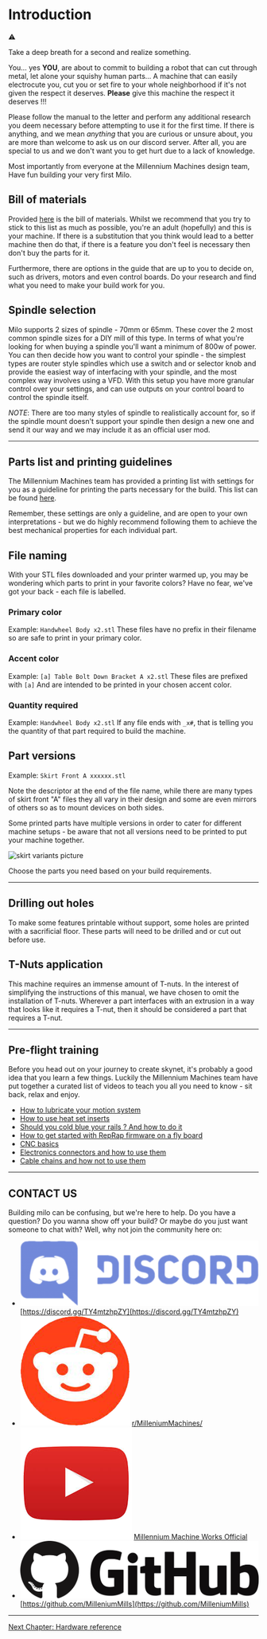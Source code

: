 # Introduction

:warning:

Take a deep breath for a second and realize something.

You… yes **YOU**, are about to commit to building a robot that can cut through metal, let alone your squishy human parts…
A machine that can easily electrocute you, cut you or set fire to your whole neighborhood if it's not given the respect it deserves.
**Please** give this machine the respect it deserves !!!

Please follow the manual to the letter and perform any additional research you deem necessary before attempting to use it for the first time.
If there is anything, and we mean _anything_ that you are curious or unsure about, you are more than welcome to ask us on our discord server.
After all, you are special to us and we don't want you to get hurt due to a lack of knowledge.

Most importantly from everyone at the Millennium Machines design team,
Have fun building your very first Milo.

## Bill of materials

Provided [here](../bom/sourcing_guide.md) is the bill of materials. Whilst we recommend that you try to stick to this list as much as possible, you're an adult (hopefully) and this is your machine. If there is a substitution that you think would lead to a better machine then do that, if there is a feature you don't feel is necessary then don't buy the parts for it.

Furthermore, there are options in the guide that are up to you to decide on, such as drivers, motors and even control boards. Do your research and find what you need to make your build work for you.

## Spindle selection

Milo supports 2 sizes of spindle - 70mm or 65mm. These cover the 2 most common spindle sizes for a DIY mill of this type. In terms of what you're looking for when buying a spindle you'll want a minimum of 800w of power. You can then decide how you want to control your spindle - the simplest types are router style spindles which use a switch and or selector knob and provide the easiest way of interfacing with your spindle, and the most complex way involves using a VFD. With this setup you have more granular control over your settings, and can use outputs on your control board to control the spindle itself.

_NOTE_: There are too many styles of spindle to realistically account for, so if the spindle mount doesn't support your spindle then design a new one and send it our way and we may include it as an official user mod.

---

## Parts list and printing guidelines

The Millennium Machines team has provided a printing list with settings for you as a guideline for printing the parts necessary for the build. This list can be found [here](../../printing/print_guide.md).

Remember, these settings are only a guideline, and are open to your own interpretations - but we do highly recommend following them to achieve the best mechanical properties for each individual part.

## File naming

With your STL files downloaded and your printer warmed up, you may be wondering which parts to print in your favorite colors? Have no fear, we've got your back - each file is labelled.

### Primary color

Example: `Handwheel Body x2.stl`
These files have no prefix in their filename so are safe to print in your primary color.

### Accent color

Example: `[a] Table Bolt Down Bracket A x2.stl`
These files are prefixed with `[a]`
And are intended to be printed in your chosen accent color.

### Quantity required

Example: `Handwheel Body x2.stl`
If any file ends with `_x#`, that is telling you the quantity of that part required to build the machine.

## Part versions

Example: `Skirt Front A xxxxxx.stl`

Note the descriptor at the end of the file name, while there are many types of skirt front "A" files they all vary in their design and some are even mirrors of others so as to mount devices on both sides.

Some printed parts have multiple versions in order to cater for different machine setups - be aware that not all versions need to be printed to put your machine together.

![skirt variants picture](resources/skirt_variant.png)

Choose the parts you need based on your build requirements.

---

## Drilling out holes

To make some features printable without support, some holes are printed with a sacrificial floor. These parts will need to be drilled and or cut out before use.

## T-Nuts application

This machine requires an immense amount of T-nuts. In the interest of simplifying the instructions of this manual, we have chosen to omit the installation of T-nuts. Wherever a part interfaces with an extrusion in a way that looks like it requires a T-nut, then it should be considered a part that requires a T-nut.

---

## Pre-flight training

Before you head out on your journey to create skynet, it's probably a good idea that you learn a few things. Luckily the Millennium Machines team have put together a curated list of videos to teach you all you need to know - sit back, relax and enjoy.

- [How to lubricate your motion system](https://www.youtube.com/watch?v=UYvhYjkBFTY&list=PL7zrGeKp_8CTDOmpwZr5JnCSJqEghFh9j&index=39&t=816s)
- [How to use heat set inserts](https://www.youtube.com/watch?v=cyof7fYFcuQ&list=PL7zrGeKp_8CTDOmpwZr5JnCSJqEghFh9j&index=32)
- [Should you cold blue your rails ? And how to do it](https://www.youtube.com/watch?v=p6Id4Kl8RB0&list=PL7zrGeKp_8CTDOmpwZr5JnCSJqEghFh9j&index=10&t=210s)
- [How to get started with RepRap firmware on a fly board](https://www.youtube.com/watch?v=TAT532vIVzU)
- [CNC basics](https://www.youtube.com/watch?v=YBGqknN3gGs&t=466s)
- [Electronics connectors and how to use them](https://www.youtube.com/watch?v=y6G_MhQFv3k)
- [Cable chains and how not to use them](https://www.youtube.com/watch?v=_HiuY015rOY)

---

## CONTACT US

Building milo can be confusing, but we're here to help.
Do you have a question?
Do you wanna show off your build?
Or maybe do you just want someone to chat with?
Well, why not join the community here on:

- ![discord_logo](../resources/discord_logo.png) [https://discord.gg/TY4mtzhpZY](https://discord.gg/TY4mtzhpZY)
- ![reddit_logo](../resources/reddit_logo.png) [r/MilleniumMachines/](https://www.reddit.com/r/MilleniumMachines/)
- ![youtube_logo](../resources/youtube_logo.png) [Millennium Machine Works Official](https://www.youtube.com/channel/UCfdxXilZd76Dp8RfLxUJ_Gw)
- ![github_logo](../resources/github_logo.png) [https://github.com/MilleniumMills](https://github.com/MilleniumMills)

---

[Next Chapter: Hardware reference](./hardware_reference.md)
